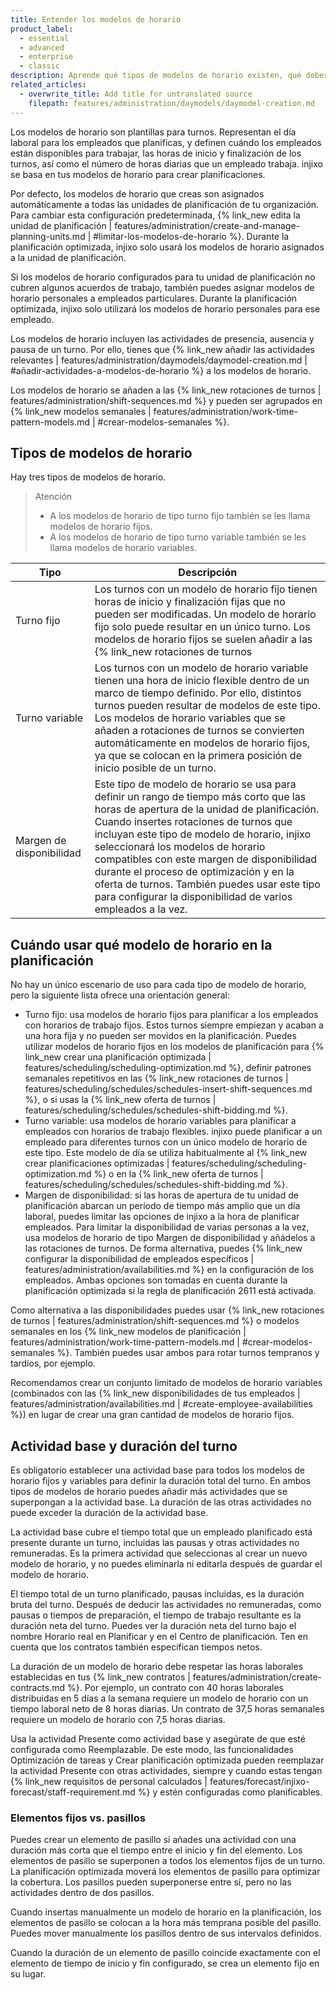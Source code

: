 ```yaml
---
title: Entender los modelos de horario
product_label:
  - essential
  - advanced
  - enterprise
  - classic
description: Aprende qué tipos de modelos de horario existen, qué debes considerar antes de crear un modelo de horario y cómo los cambios en un modelo de horario impactan la planificación.
related_articles:
  - overwrite_title: Add title for untranslated source
    filepath: features/administration/daymodels/daymodel-creation.md
---
```


Los modelos de horario son plantillas para turnos. Representan el día laboral para los empleados que planificas, y definen cuándo los empleados están disponibles para trabajar, las horas de inicio y finalización de los turnos, así como el número de horas diarias que un empleado trabaja. injixo se basa en tus modelos de horario para crear planificaciones.

Por defecto, los modelos de horario que creas son asignados automáticamente a todas las unidades de planificación de tu organización. Para cambiar esta configuración predeterminada, {% link_new edita la unidad de planificación | features/administration/create-and-manage-planning-units.md | #limitar-los-modelos-de-horario %}. Durante la planificación optimizada, injixo solo usará los modelos de horario asignados a la unidad de planificación.

Si los modelos de horario configurados para tu unidad de planificación no cubren algunos acuerdos de trabajo, también puedes asignar modelos de horario personales a empleados particulares. Durante la planificación optimizada, injixo solo utilizará los modelos de horario personales para ese empleado.

Los modelos de horario incluyen las actividades de presencia, ausencia y pausa de un turno. Por ello, tienes que {% link_new añadir las actividades relevantes | features/administration/daymodels/daymodel-creation.md | #añadir-actividades-a-modelos-de-horario %} a los modelos de horario.

Los modelos de horario se añaden a las {% link_new rotaciones de turnos | features/administration/shift-sequences.md %} y pueden ser agrupados en {% link_new modelos semanales | features/administration/work-time-pattern-models.md | #crear-modelos-semanales %}.


## Tipos de modelos de horario

Hay tres tipos de modelos de horario. 

> Atención
> 
> - A los modelos de horario de tipo turno fijo también se les llama modelos de horario fijos.<br> 
> - A los modelos de horario de tipo turno variable también se les llama modelos de horario variables.


| Tipo                | Descripción                                                                                                                                                                                                                                                                                              |
| ------------------- | -------------------------------------------------------------------------------------------------------------------------------------------------------------------------------------------------------------------------------------------------------------------------------------------------------- |
| Turno fijo         | Los turnos con un modelo de horario fijo tienen horas de inicio y finalización fijas que no pueden ser modificadas. Un modelo de horario fijo solo puede resultar en un único turno. Los modelos de horario fijos se suelen añadir a las {% link_new rotaciones de turnos | features/administration/shift-sequences.md %}.                                      |
| Turno variable      | Los turnos con un modelo de horario variable tienen una hora de inicio flexible dentro de un marco de tiempo definido. Por ello, distintos turnos pueden resultar de modelos de este tipo. Los modelos de horario variables que se añaden a rotaciones de turnos se convierten automáticamente en modelos de horario fijos, ya que se colocan en la primera posición de inicio posible de un turno. |
| Margen de disponibilidad | Este tipo de modelo de horario se usa para definir un rango de tiempo más corto que las horas de apertura de la unidad de planificación. Cuando insertes rotaciones de turnos que incluyan este tipo de modelo de horario, injixo seleccionará los modelos de horario compatibles con este margen de disponibilidad durante el proceso de optimización y en la oferta de turnos. También puedes usar este tipo para configurar la disponibilidad de varios empleados a la vez.          |

## Cuándo usar qué modelo de horario en la planificación

No hay un único escenario de uso para cada tipo de modelo de horario, pero la siguiente lista ofrece una orientación general:

- Turno fijo: usa modelos de horario fijos para planificar a los empleados con horarios de trabajo fijos. Estos turnos siempre empiezan y acaban a una hora fija y no pueden ser movidos en la planificación.
Puedes utilizar modelos de horario fijos en los modelos de planificación para {% link_new crear una planificación optimizada | features/scheduling/scheduling-optimization.md %}, definir patrones semanales repetitivos en las {% link_new rotaciones de turnos | features/scheduling/schedules/schedules-insert-shift-sequences.md %}, o si usas la {% link_new oferta de turnos | features/scheduling/schedules/schedules-shift-bidding.md %}.
- Turno variable: usa modelos de horario variables para planificar a empleados con horarios de trabajo flexibles. injixo puede planificar a un empleado para diferentes turnos con un único modelo de horario de este tipo. Este modelo de día se utiliza habitualmente al {% link_new crear planificaciones optimizadas | features/scheduling/scheduling-optimization.md %} o en la {% link_new oferta de turnos | features/scheduling/schedules/schedules-shift-bidding.md %}.
- Margen de disponibilidad: si las horas de apertura de tu unidad de planificación abarcan un período de tiempo más amplio que un día laboral, puedes limitar las opciones de injixo a la hora de planificar empleados. Para limitar la disponibilidad de varias personas a la vez, usa modelos de horario de tipo Margen de disponibilidad y añádelos a las rotaciones de turnos. De forma alternativa, puedes {% link_new configurar la disponibilidad de empleados específicos | features/administration/availabilities.md %} en la configuración de los empleados. Ambas opciones son tomadas en cuenta durante la planificación optimizada si la regla de planificación 2611 está activada.

Como alternativa a las disponibilidades puedes usar {% link_new rotaciones de turnos | features/administration/shift-sequences.md %} o modelos semanales en los {% link_new modelos de planificación | features/administration/work-time-pattern-models.md | #crear-modelos-semanales %}. También puedes usar ambos para rotar turnos tempranos y tardíos, por ejemplo.

Recomendamos crear un conjunto limitado de modelos de horario variables (combinados con las {% link_new disponibilidades de tus empleados | features/administration/availabilities.md | #create-employee-availabilities %}) en lugar de crear una gran cantidad de modelos de horario fijos.

## Actividad base y duración del turno

Es obligatorio establecer una actividad base para todos los modelos de horario fijos y variables para definir la duración total del turno. En ambos tipos de modelos de horario puedes añadir más actividades que se superpongan a la actividad base. La duración de las otras actividades no puede exceder la duración de la actividad base.

La actividad base cubre el tiempo total que un empleado planificado está presente durante un turno, incluidas las pausas y otras actividades no remuneradas. Es la primera actividad que seleccionas al crear un nuevo modelo de horario, y no puedes eliminarla ni editarla después de guardar el modelo de horario.

El tiempo total de un turno planificado, pausas incluidas, es la duración bruta del turno. Después de deducir las actividades no remuneradas, como pausas o tiempos de preparación, el tiempo de trabajo resultante es la duración neta del turno. Puedes ver la duración neta del turno bajo el nombre Horario real en Planificar y en el Centro de planificación. Ten en cuenta que los contratos también especifican tiempos netos. 

La duración de un modelo de horario debe respetar las horas laborales establecidas en tus {% link_new contratos | features/administration/create-contracts.md %}.
Por ejemplo, un contrato con 40 horas laborales distribuidas en 5 días a la semana requiere un modelo de horario con un tiempo laboral neto de 8 horas diarias. Un contrato de 37,5 horas semanales requiere un modelo de horario con 7,5 horas diarias.

Usa la actividad Presente como actividad base y asegúrate de que esté configurada como Reemplazable. De este modo, las funcionalidades Optimización de tareas y Crear planificación optimizada pueden reemplazar la actividad Presente con otras actividades, siempre y cuando estas tengan {% link_new requisitos de personal calculados | features/forecast/injixo-forecast/staff-requirement.md %} y estén configuradas como planificables.

### Elementos fijos vs. pasillos

Puedes crear un elemento de pasillo si añades una actividad con una duración más corta que el tiempo entre el inicio y fin del elemento. Los elementos de pasillo se superponen a todos los elementos fijos de un turno. La planificación optimizada moverá los elementos de pasillo para optimizar la cobertura. Los pasillos pueden superponerse entre sí, pero no las actividades dentro de dos pasillos.

Cuando insertas manualmente un modelo de horario en la planificación, los elementos de pasillo se colocan a la hora más temprana posible del pasillo. Puedes mover manualmente los pasillos dentro de sus intervalos definidos.

Cuando la duración de un elemento de pasillo coincide exactamente con el elemento de tiempo de inicio y fin configurado, se crea un elemento fijo en su lugar.

